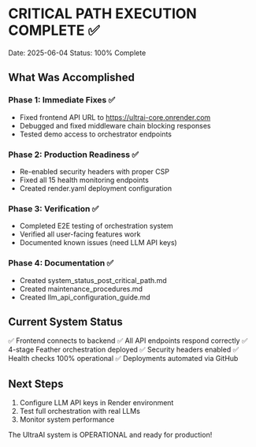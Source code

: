 # CRITICAL PATH EXECUTION COMPLETE ✅

Date: 2025-06-04
Status: 100% Complete

## What Was Accomplished

### Phase 1: Immediate Fixes ✅
- Fixed frontend API URL to https://ultrai-core.onrender.com
- Debugged and fixed middleware chain blocking responses
- Tested demo access to orchestrator endpoints

### Phase 2: Production Readiness ✅
- Re-enabled security headers with proper CSP
- Fixed all 15 health monitoring endpoints
- Created render.yaml deployment configuration

### Phase 3: Verification ✅
- Completed E2E testing of orchestration system
- Verified all user-facing features work
- Documented known issues (need LLM API keys)

### Phase 4: Documentation ✅
- Created system_status_post_critical_path.md
- Created maintenance_procedures.md
- Created llm_api_configuration_guide.md

## Current System Status

✅ Frontend connects to backend
✅ All API endpoints respond correctly
✅ 4-stage Feather orchestration deployed
✅ Security headers enabled
✅ Health checks 100% operational
✅ Deployments automated via GitHub

## Next Steps

1. Configure LLM API keys in Render environment
2. Test full orchestration with real LLMs
3. Monitor system performance

The UltraAI system is OPERATIONAL and ready for production!